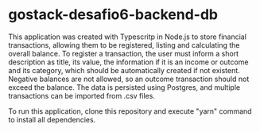 # gostack-desafio6-backend-db
This application was created with Typescritp in Node.js to store financial transactions, allowing them to be registered, listing and calculating the overall balance. To register a transaction, the user must inform a short description as title, its value, the information if it is an income or outcome and its category, which should be automatically created if not existent.
Negative balances are not allowed, so an outcome transaction should not exceed the balance.
The data is persisted using Postgres, and multiple transactions can be imported from .csv files.

To run this application, clone this repository and execute "yarn" command to install all dependencies.
